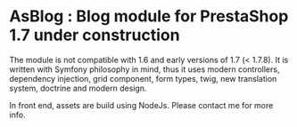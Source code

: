 # AsBlog : Blog module for PrestaShop 1.7 under construction

The module is not compatible with 1.6 and  early versions of 1.7 (< 1.7.8). It is written with Symfony philosophy in mind, thus it uses modern controllers, dependency injection, grid component, form types, twig, new translation system, doctrine and modern design.

In front end, assets are build using NodeJs.
Please contact me for more info.
